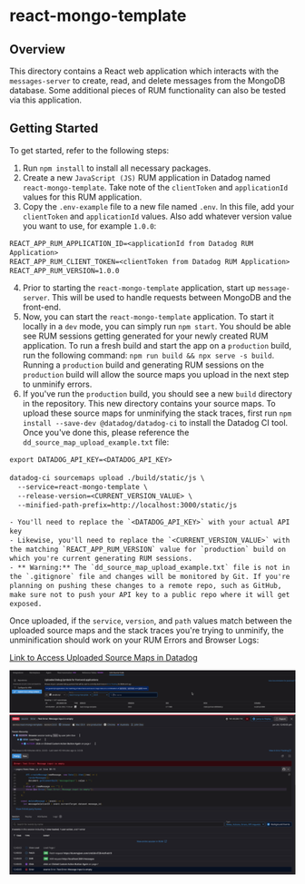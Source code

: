 # react-mongo-template

## Overview
This directory contains a React web application which interacts with the `messages-server` to create, read, and delete messages from the MongoDB database. Some additional pieces of RUM functionality can also be tested via this application. 

## Getting Started
To get started, refer to the following steps:

1. Run `npm install` to install all necessary packages.
2. Create a new `JavaScript (JS)` RUM application in Datadog named `react-mongo-template`. Take note of the `clientToken` and `applicationId` values for this RUM application.
3. Copy the `.env-example` file to a new file named `.env`. In this file, add your `clientToken` and `applicationId` values. Also add whatever version value you want to use, for example `1.0.0`:
```
REACT_APP_RUM_APPLICATION_ID=<applicationId from Datadog RUM Application>
REACT_APP_RUM_CLIENT_TOKEN=<clientToken from Datadog RUM Application>
REACT_APP_RUM_VERSION=1.0.0
```
4. Prior to starting the `react-mongo-template` application, start up `message-server`. This will be used to handle requests between MongoDB and the front-end.
5. Now, you can start the `react-mongo-template` application. To start it locally in a `dev` mode, you can simply run `npm start`. You should be able see RUM sessions getting generated for your newly created RUM application. To run a fresh build and start the app on a `production` build, run the following command: `npm run build && npx serve -s build`. Running a `production` build and generating RUM sessions on the `production` build will allow the source maps you upload in the next step to unminify errors.
6. If you've run the `production` build, you should see a new `build` directory in the repository. This new directory contains your source maps. To upload these source maps for unminifying the stack traces, first run `npm install --save-dev @datadog/datadog-ci` to install the Datadog CI tool. Once you've done this, please reference the `dd_source_map_upload_example.txt` file:
```
export DATADOG_API_KEY=<DATADOG_API_KEY>

datadog-ci sourcemaps upload ./build/static/js \
  --service=react-mongo-template \
  --release-version=<CURRENT_VERSION_VALUE> \
  --minified-path-prefix=http://localhost:3000/static/js
```
    - You'll need to replace the `<DATADOG_API_KEY>` with your actual API key
    - Likewise, you'll need to replace the `<CURRENT_VERSION_VALUE>` with the matching `REACT_APP_RUM_VERSION` value for `production` build on which you're current generating RUM sessions.
    - ** Warning:** The `dd_source_map_upload_example.txt` file is not in the `.gitignore` file and changes will be monitored by Git. If you're planning on pushing these changes to a remote repo, such as GitHub, make sure not to push your API key to a public repo where it will get exposed.

Once uploaded, if the `service`, `version`, and `path` values match between the uploaded source maps and the stack traces you're trying to unminify, the unminification should work on your RUM Errors and Browser Logs:

[Link to Access Uploaded Source Maps in Datadog](https://app.datadoghq.com/source-code/setup/rum?search=&filters=%7B%7D&mapkind=js&page=1)

![link_source_code_datadog.png](../readme_images/link_source_code_datadog.png)
![unminified_error_example.png](../readme_images/unminified_error_example.png)